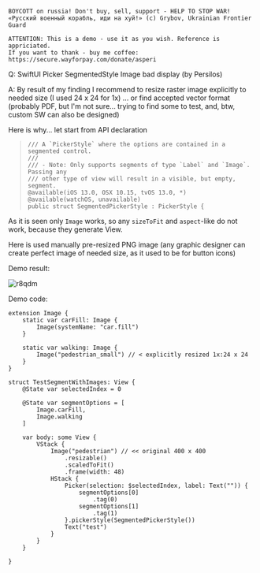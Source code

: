 ```
BOYCOTT on russia! Don't buy, sell, support - HELP TO STOP WAR!
«Русский военный корабль, иди на хуй!» (c) Grybov, Ukrainian Frontier Guard

ATTENTION: This is a demo - use it as you wish. Reference is appriciated.
If you want to thank - buy me coffee: https://secure.wayforpay.com/donate/asperi
```

Q: SwiftUI Picker SegmentedStyle Image bad display (by Persilos)

A: By result of my finding I recommend to resize raster image explicitly to needed size (I used 24 x 24 for 1x) ... or find accepted vector format (probably PDF, but I'm not sure... trying to find some to test, and, btw, custom SW can also be designed)

Here is why... let start from API declaration

>     /// A `PickerStyle` where the options are contained in a segmented control.
>     ///
>     /// - Note: Only supports segments of type `Label` and `Image`. Passing any
>     /// other type of view will result in a visible, but empty, segment.
>     @available(iOS 13.0, OSX 10.15, tvOS 13.0, *)
>     @available(watchOS, unavailable)
>     public struct SegmentedPickerStyle : PickerStyle {

As it is seen only `Image` works, so any `sizeToFit` and `aspect`-like do not work, because they generate View.

Here is used manually pre-resized PNG image (any graphic designer can create perfect image of needed size, as it used to be for button icons)

Demo result:

![r8qdm](https://user-images.githubusercontent.com/62171579/174814485-1505af86-89bb-4824-b8ea-3ee79fab1fac.png)

Demo code:

    extension Image {
        static var carFill: Image {
            Image(systemName: "car.fill")
        }
        
        static var walking: Image {
            Image("pedestrian_small") // < explicitly resized 1x:24 x 24
        }
    }
    
    struct TestSegmentWithImages: View {
        @State var selectedIndex = 0
    
        @State var segmentOptions = [
            Image.carFill,
            Image.walking
        ]
    
        var body: some View {
            VStack {
                Image("pedestrian") // << original 400 x 400
                    .resizable()
                    .scaledToFit()
                    .frame(width: 48)
                HStack {
                    Picker(selection: $selectedIndex, label: Text("")) {
                        segmentOptions[0]
                            .tag(0)
                        segmentOptions[1]
                            .tag(1)
                    }.pickerStyle(SegmentedPickerStyle())
                    Text("test")
                }
            }
        }
        
    }

